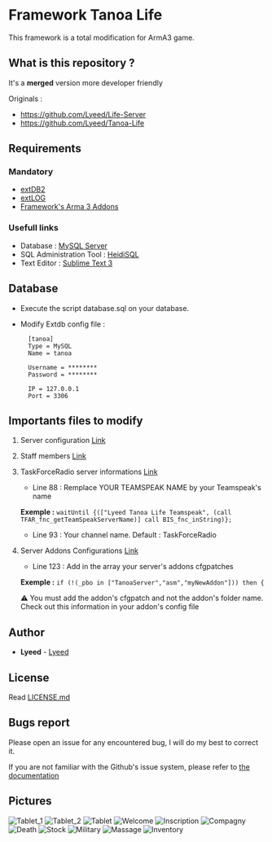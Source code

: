 # Framework Tanoa Life
This framework is a total modification for ArmA3 game.

## What is this repository ?
It's a **merged** version more developer friendly

Originals :
- https://github.com/Lyeed/Life-Server
- https://github.com/Lyeed/Tanoa-Life

## Requirements

### Mandatory
- [extDB2](https://github.com/AsYetUntitled/extDB2)
- [extLOG](https://github.com/Torndeco/extLOG)
- [Framework's Arma 3 Addons](https://mega.nz/#!GEkACATR!iDuiZAuI2xuLEIZHk32F4YGHw9neC5gBjjClZFPUHq8)

### Usefull links
- Database : [MySQL Server](https://dev.mysql.com/downloads/mysql)
- SQL Administration Tool : [HeidiSQL](https://www.heidisql.com/download.php)
- Text Editor : [Sublime Text 3](https://www.sublimetext.com/3)

## Database
- Execute the script database.sql on your database.
- Modify Extdb config file :

		[tanoa]
		Type = MySQL
		Name = tanoa

		Username = ********
		Password = ********

		IP = 127.0.0.1
		Port = 3306
	

## Importants files to modify
1. Server configuration [Link](https://github.com/Lyeed/Framework_Tanoa_Life/blob/master/Tanoa-Server/configs/Config_Server.hpp)
2. Staff members [Link](https://github.com/Lyeed/Framework_Tanoa_Life/blob/master/Tanoa-Life.Tanoa/configs/GameConfigs/Config_Staff.hpp)
3. TaskForceRadio server informations [Link](https://github.com/Lyeed/Framework_Tanoa_Life/blob/master/Tanoa-Life.Tanoa/initPlayerLocal.sqf)
	- Line 88 : Remplace YOUR TEAMSPEAK NAME by your Teamspeak's name
    
	**Exemple :**
	``
		waitUntil {(["Lyeed Tanoa Life Teamspeak", (call TFAR_fnc_getTeamSpeakServerName)] call BIS_fnc_inString)};
	``
	- Line 93 : Your channel name. Default : TaskForceRadio
4. Server Addons Configurations [Link](https://github.com/Lyeed/Framework_Tanoa_Life/blob/master/Tanoa-Server/fn_initServer.sqf)
	- Line 123 : Add in the array your server's addons cfgpatches 
	
	**Exemple :**
	``
		if (!(_pbo in ["TanoaServer","asm","myNewAddon"])) then {
	``
	
	:warning: You must add the addon's cfgpatch and not the addon's folder name. Check out this information in your addon's config file

## Author
* **Lyeed** - [Lyeed](https://github.com/Lyeed)

## License
Read [LICENSE.md](https://github.com/Lyeed/Framework_Tanoa_Life/blob/master/LICENSE.md)

## Bugs report
Please open an issue for any encountered bug, I will do my best to correct it.

If you are not familiar with the Github's issue system, please refer to [the documentation](https://guides.github.com/features/issues/)

## Pictures
![Tablet_1](https://cdn.discordapp.com/attachments/434398524269002784/435855164650553354/20180415121249_1.jpg)
![Tablet_2](https://i.imgur.com/2AVLsTF.jpg)
![Tablet](https://cdn.discordapp.com/attachments/434398524269002784/435855519756845056/20180417193330_1.jpg)
![Welcome](https://images-ext-2.discordapp.net/external/4BJgWyhu8Q1qYlNMlNiYtaZqZrPVWzWMh2Mcby_uPJw/https/i.imgur.com/dOSvgx5h.jpg)
![Inscription](https://steamuserimages-a.akamaihd.net/ugc/2434635842564505288/6BEE68FB5B8363C0DFC78EFB99648FD8B2954A50/)
![Compagny](https://i.imgur.com/k6WJiCI.jpg)
![Death](https://i.imgur.com/gNo7n4J.jpg)
![Stock](https://i.imgur.com/yYMOMdr.jpg)
![Military](https://i.imgur.com/ylNlNsn.jpg)
![Massage](https://i.imgur.com/0qUKHuG.jpg)
![Inventory](https://i.imgur.com/K40l9p3.jpg)
